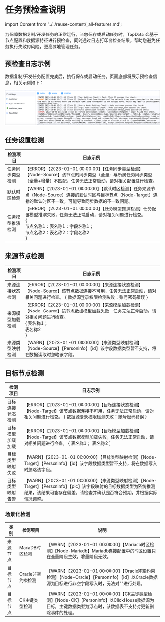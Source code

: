 # 任务预检查说明

import Content from '../../reuse-content/_all-features.md';

<Content />

为保障数据复制/开发任务的正常运行，当您保存或启动任务时，TapData 会基于节点配置和数据源特征进行预检查，同时通过日志打印出检查结果，帮助您避免任务执行失败的风险，更高效地管理任务。

## 预检查日志示例

数据复制/开发任务配置完成后，执行保存或启动任务，页面底部将展示预检查信息，相关示例如下：

![任务预检查](../../images//task_pre_check.png)



## 任务设置检测

| 检测项目         | 日志示例                                                     |
| ---------------- | ------------------------------------------------------------ |
| 任务同步类型检测 | 【ERROR】【2023-01-01 00:00:00】【任务同步类型检测】【Node-Source】该节点的同步类型（全量）与所属任务同步类型（全量+增量）不匹配，任务无法正常启动，请对相关配置进行检查。 |
| 默认时区检测     | 【WARN】【2023-01-01 00:00:00】【默认时区检测】任务来源节点（Node-Source）连接的默认时区与目标节点（Node-Target）连接的默认时区不一致，可能导致同步数据的不一致问题。 |
| 任务模型推演检测 | 【ERROR】【2023-01-01 00:00:00】【任务模型推演检测】任务配置模型推演失败，任务无法正常启动，请对相关问题进行检查。<br /> { <br />节点名称1：表名称1：字段名称1； <br />节点名称2：表名称2：字段名称2 <br />} |



## 来源节点检测

| 检测项目         | 日志示例                                                     |
| ---------------- | ------------------------------------------------------------ |
| 来源连接状态检测 | 【ERROR】【2023-01-01 00:00:00】【来源连接状态检测】【Node-Source】该节点数据连接不可用，任务无法正常启动，请对相关问题进行检查。 { 数据源登录权限检测失败：账号密码错误 } |
| 来源模型加载检测 | 【ERROR】【2023-01-01 00:00:00】【来源模型加载检测】【Node-Source】该节点数据模型加载失败，任务无法正常启动，请对相关问题进行检查。 <br />{ 表名称1； <br />表名称2 <br />} |
| 来源类型映射检测 | 【WARN】【2023-01-01 00:00:00】【来源类型映射检测】【Node-Source】【Personinfo】【id】该字段数据类型暂不支持，将在数据读取时忽略该字段。 |



## 目标节点检测

| 检测项目         | 日志示例                                                     |
| ---------------- | ------------------------------------------------------------ |
| 目标连接状态检测 | 【ERROR】【2023-01-01 00:00:00】【目标连接状态检测】【Node-Target】该节点数据连接不可用，任务无法正常启动，请对相关问题进行检查。 { 数据源登录权限检测失败：账号密码错误 } |
| 目标模型加载加载 | 【ERROR】【2023-01-01 00:00:00】【目标模型加载检测】【Node-Target】该节点数据模型加载失败，任务无法正常启动，请对相关问题进行检查。 { 表名称1； 表名称2 } |
| 目标类型映射失败 | 【WARN】【2023-01-01 00:00:00】【目标类型映射检测】【Node-Target】【Personinfo】【id】该字段数据类型暂不支持，将在数据写入时忽略该字段。 |
| 目标类型映射告警 | 【WARN】【2023-01-01 00:00:00】【来源类型映射检测】【Node-Target】【Personinfo】【pic】该字段映射的目标数据类型为系统推测结果，该结果可能存在偏差，请检查并确认是否符合预期，并根据实际情况调整。 |



### 场景化检测

| 类别     | 检测项目           | 说明                                                         |
| -------- | ------------------ | ------------------------------------------------------------ |
| 来源节点 | MariaDB时区检测    | 【WARN】【2023-01-01 00:00:00】【Mariadb时区检测】【Node-Mariadb】Mariadb连接配置中的时区设置只在全量阶段生效，增量阶段无效。 |
| 目标节点 | Oracle非空约束检测 | 【WARN】【2023-01-01 00:00:00】【Oracle非空约束检测】【Node-Oracle】【Personinfo】【id】以Oracle数据源为目标进行非空字段写入时，无法对""进行处理。 |
| 目标节点 | CK主键类型检测     | 【WARN】【2023-01-01 00:00:00】【CK主键类型检测】【Node-CK】【Personinfo】以ClickHouse数据源为目标，主键数据类型为浮点时，该数据表不支持对更新删除事件的处理。 |

